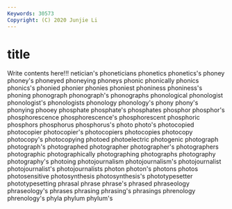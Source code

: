 ```yaml
---
Keywords: 30573
Copyright: (C) 2020 Junjie Li
---
```


# title

Write contents here!!!
netician's 
phoneticians 
phonetics 
phonetics's 
phoney 
phoney's 
phoneyed 
phoneying
phoneys 
phonic 
phonically 
phonics 
phonics's 
phonied 
phonier 
phonies 
phoniest 
phoniness
phoniness's 
phoning 
phonograph 
phonograph's 
phonographs 
phonological 
phonologist 
phonologist's 
phonologists 
phonology
phonology's 
phony 
phony's 
phonying 
phooey 
phosphate 
phosphate's 
phosphates 
phosphor 
phosphor's
phosphorescence 
phosphorescence's 
phosphorescent 
phosphoric 
phosphors 
phosphorus 
phosphorus's 
photo 
photo's 
photocopied
photocopier 
photocopier's 
photocopiers 
photocopies 
photocopy 
photocopy's 
photocopying 
photoed 
photoelectric 
photogenic
photograph 
photograph's 
photographed 
photographer 
photographer's 
photographers 
photographic 
photographically 
photographing 
photographs
photography 
photography's 
photoing 
photojournalism 
photojournalism's 
photojournalist 
photojournalist's 
photojournalists 
photon 
photon's
photons 
photos 
photosensitive 
photosynthesis 
photosynthesis's 
phototypesetter 
phototypesetting 
phrasal 
phrase 
phrase's
phrased 
phraseology 
phraseology's 
phrases 
phrasing 
phrasing's 
phrasings 
phrenology 
phrenology's 
phyla
phylum 
phylum's 

